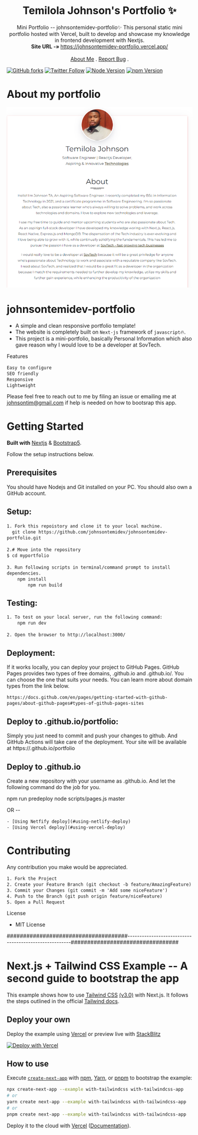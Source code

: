 <!-- PROJECT LOGO -->
<br />
<p align="center">
  <h1 align="center">Temilola Johnson's Portfolio ✨</h1>

  <p align="center">
    Mini Portfolio -- johnsontemidev-portfolio✨
	This personal static mini portfolio hosted with Vercel, built to develop and showcase my knowledge in frontend development with Nextjs. 
    <br />
    <strong>Site URL -» </strong>
    <a href="https://johnsontemidev-portfolio.vercel.app/">https://johnsontemidev-portfolio.vercel.app/</a>
    <br />
    <br />
    <a href="https://johnsontemidev.blogspot.com/2022/06/AboutMeProjects.html">About Me</a>
    .
    <a href="https://github.com/johnsontemidev/johnsontemidev-portfolio/issues">Report Bug</a>
    .
    </p>
   </p> 

[![GitHub forks](https://img.shields.io/github/forks/johnsontemidev/johnsontemide-portfolio?style=for-the-badge)](https://github.com/johnsontemidev/johnsontemidev-portfolio/)
[![Twitter Follow](https://img.shields.io/twitter/follow/johnsontemidev1?color=ffcc66&1logo=twitter&logoColor=ffffff&style=forthefor-the-badge)](https://twitter.com/johnsontemidev1/)
[![Node Version](https://img.shields.io/static/v1?label=Node&message=14.17.3&color=026e00&style=for-the-badge)](https://nodejs.org)
[![npm Version](https://img.shields.io/static/v1?label=npm&message=7.19.1&color=cb0000&style=for-the-badge)](https://nodejs.org)

# About my portfolio

[![johnsontemidev-portfolio](public/assets/images/NewPorfolio.PNG)](https://github.com/johnsontemidev/johnsontemidev-portfolio)


# johnsontemidev-portfolio
- A simple and clean responsive portfolio template!
- The website is completely built on `Next-js` framework of `javascript`🔥.
- This project is a mini-portfolio, basically Personal Information which also gave reason why I would love to be a developer at SovTech.


	
Features

    Easy to configure
    SEO friendly
    Responsive
    Lightweight

Please feel free to reach out to me by filing an issue or emailing me at johnsontim@gmail.com if help is needed on how to bootsrap this app.

<!-- GETTING STARTED -->
# Getting Started

**Built with** [Nextjs](https://nextjs.org/) & [Bootstrap5](https://getbootstrap.com).

Follow the setup instructions below.
 
Prerequisites
-------------

You should have Nodejs and Git installed on your PC. You should also own a GitHub account.

Setup:
------

    1. Fork this repoistory and clone it to your local machine.
	  git clone https://github.com/johnsontemidev/johnsontemidev-portfolio.git

    2.# Move into the repository
	$ cd myportfolio

    3. Run following scripts in terminal/command prompt to install dependencies.
	    npm install
            npm run build
Testing:
--------

    1. To test on your local server, run the following command:
		npm run dev

    2. Open the browser to http://localhost:3000/

Deployment:
-----------

If it works locally, you can deploy your project to GitHub Pages. GitHub Pages provides two types of free domains, <username>.github.io and <username>.github.io/<repository>. You can choose the one that suits your needs. You can learn more about domain types from the link below.

	https://docs.github.com/en/pages/getting-started-with-github-pages/about-github-pages#types-of-github-pages-sites


Deploy to <your-username>.github.io/portfolio:
------------------------------------------------
Simply you just need to commit and push your changes to github. And GitHub Actions will take care of the deployment. Your site will be available at https://<your-username>.github.io/portfolio

Deploy to <your-username>.github.io
------------------------------------
Create a new repository with your username as <your-username>.github.io. And let the following command do the job for you.

  npm run predeploy
  node scripts/pages.js <your-username> master

OR --

	- [Using Netfify deploy](#using-netlify-deploy)
	- [Using Vercel deploy](#using-vercel-deploy)

<!-- CONTRIBUTING -->
# Contributing

Any contribution you make would be appreciated.

    1. Fork the Project
    2. Create your Feature Branch (git checkout -b feature/AmazingFeature)
    3. Commit your Changes (git commit -m 'Add some niceFeature')
    4. Push to the Branch (git push origin feature/niceFeature)
    5. Open a Pull Request

License

- MIT License 

#####################################------------------------------------------------------#################################


# Next.js + Tailwind CSS Example -- A second guide to bootstrap the app

This example shows how to use [Tailwind CSS](https://tailwindcss.com/) [(v3.0)](https://tailwindcss.com/blog/tailwindcss-v3) with Next.js. It follows the steps outlined in the official [Tailwind docs](https://tailwindcss.com/docs/guides/nextjs).

## Deploy your own

Deploy the example using [Vercel](https://vercel.com?utm_source=github&utm_medium=readme&utm_campaign=next-example) or preview live with [StackBlitz](https://stackblitz.com/github/vercel/next.js/tree/canary/examples/with-tailwindcss)

[![Deploy with Vercel](https://vercel.com/button)](https://vercel.com/new/git/external?repository-url=https://github.com/vercel/next.js/tree/canary/examples/with-tailwindcss&project-name=with-tailwindcss&repository-name=with-tailwindcss)

## How to use

Execute [`create-next-app`](https://github.com/vercel/next.js/tree/canary/packages/create-next-app) with [npm](https://docs.npmjs.com/cli/init), [Yarn](https://yarnpkg.com/lang/en/docs/cli/create/), or [pnpm](https://pnpm.io) to bootstrap the example:

```bash
npx create-next-app --example with-tailwindcss with-tailwindcss-app
# or
yarn create next-app --example with-tailwindcss with-tailwindcss-app
# or
pnpm create next-app --example with-tailwindcss with-tailwindcss-app
```

Deploy it to the cloud with [Vercel](https://vercel.com/new?utm_source=github&utm_medium=readme&utm_campaign=next-example) ([Documentation](https://nextjs.org/docs/deployment)).
